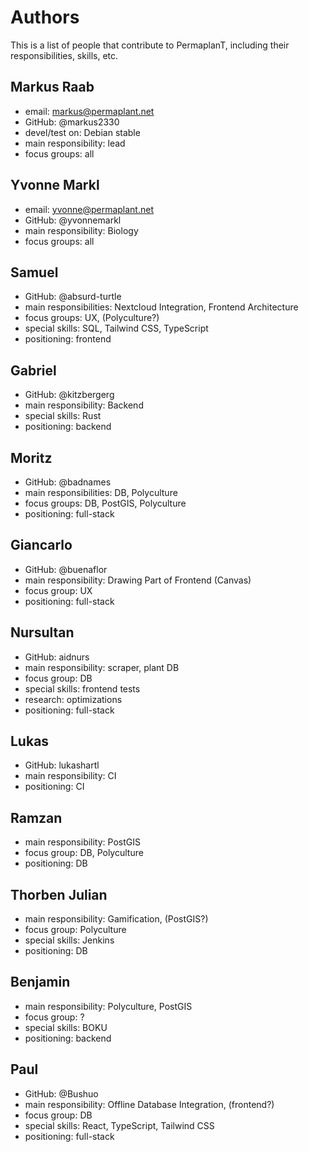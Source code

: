 # Authors

This is a list of people that contribute to PermaplanT,
including their responsibilities, skills, etc.

## Markus Raab

- email: markus@permaplant.net
- GitHub: @markus2330
- devel/test on: Debian stable
- main responsibility: lead
- focus groups: all

## Yvonne Markl

- email: yvonne@permaplant.net
- GitHub: @yvonnemarkl
- main responsibility: Biology
- focus groups: all

## Samuel

- GitHub: @absurd-turtle
- main responsibilities: Nextcloud Integration, Frontend Architecture
- focus groups: UX, (Polyculture?)
- special skills: SQL, Tailwind CSS, TypeScript
- positioning: frontend

## Gabriel

- GitHub: @kitzbergerg
- main responsibility: Backend
- special skills: Rust
- positioning: backend

## Moritz

- GitHub: @badnames
- main responsibilities: DB, Polyculture
- focus groups: DB, PostGIS, Polyculture
- positioning: full-stack

## Giancarlo

- GitHub: @buenaflor
- main responsibility: Drawing Part of Frontend (Canvas)
- focus group: UX
- positioning: full-stack

## Nursultan

- GitHub: aidnurs
- main responsibility: scraper, plant DB
- focus group: DB
- special skills: frontend tests
- research: optimizations
- positioning: full-stack

## Lukas

- GitHub: lukashartl
- main responsibility: CI
- positioning: CI

## Ramzan

- main responsibility: PostGIS
- focus group: DB, Polyculture
- positioning: DB

## Thorben Julian

- main responsibility: Gamification, (PostGIS?)
- focus group: Polyculture
- special skills: Jenkins
- positioning: DB

## Benjamin

- main responsibility: Polyculture, PostGIS
- focus group: ?
- special skills: BOKU
- positioning: backend

## Paul

- GitHub: @Bushuo
- main responsibility: Offline Database Integration, (frontend?)
- focus group: DB
- special skills: React, TypeScript, Tailwind CSS
- positioning: full-stack
